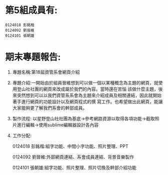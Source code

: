 # 第5組成員有: #
    0124018 彭銘楷
    0124092 劉晉維
    0124101 張朝雄    

# 期末專題報告: #
1. 專題名稱:第18屆資管系會網頁介紹

2. 專題介紹:一開始由於組員晉維想到可以做一個以某種概念為主題的網頁，就使用登山社社團的網頁來改成屬於我們的內容。當時還在苦惱    該做什麼主題，後來突然想到可以以我們資管系系會為主題來介紹成員及相關連結，因此就開始著手進行網頁的功能設計以及網頁程式的撰   寫工作。也希望做出此網頁，能讓大家能夠更了解我們系會的幹部成員。

3. 製作流程:
   以星野登山社社團為基底→參考網路資源以取得各項功能→截取照片進行編輯→使用sublime編輯器設計各內容

4. 工作分配:

   0124018 彭銘楷:組字功能、中間小字功能、照片整理、PPT
   
   0124092 劉晉維:外部網頁連結、系會成員連結、背景音樂製作
   
   0124101 張朝雄:組字功能、照片整理、照片切換及幹部介紹功能
   
